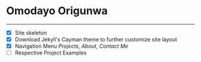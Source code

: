 # Omodayo Origunwa
---
- [x] Site skeleton
- [x] Download Jekyll's Cayman theme to further customize site layout
- [x] Navigation Menu *Projects, About, Contact Me*
- [ ] Respective Project Examples
